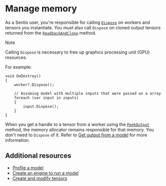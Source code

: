 # Manage memory

As a Sentis user, you're responsible for calling [`Dispose`](xref:Unity.Sentis.Worker.Dispose) on workers and tensors you instantiate. You must also call `Dispose` on cloned output tensors returned from the [`ReadbackAndClone`](Unity.Sentis.Tensor.ReadbackAndClone*) method.

> [!NOTE]
> Calling `Dispose` is necessary to free up graphics processing unit (GPU) resources.

For example:

```
void OnDestroy()
{
    worker?.Dispose();

    // Assuming model with multiple inputs that were passed as a array
    foreach (var input in inputs)
    {
        input.Dispose();
    }
}
```

When you get a handle to a tensor from a worker using the [`PeekOutput`](xref:Unity.Sentis.Worker.PeekOutput*) method, the memory allocator remains responsible for that memory. You don't need to `Dispose` of it. Refer to [Get output from a model](get-the-output.md) for more information.

## Additional resources

- [Profile a model](profile-a-model.md)
- [Create an engine to run a model](create-an-engine.md)
- [Create and modify tensors](do-basic-tensor-operations.md)
